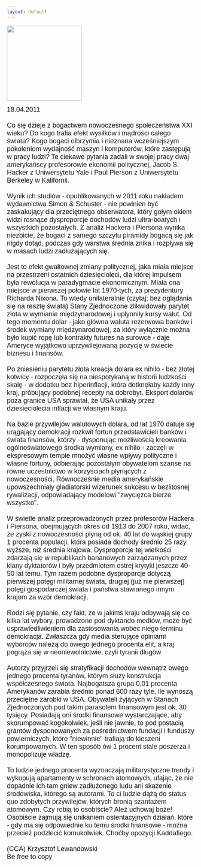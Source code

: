 ```yaml
---
layout: default
---
```

<img src="{{site.baseurl}}\articles\pictures\465.bananas.jpg" width="200"><!--67--><p style="margin: 0px 0px 18px; font-size: 18px; font-family: Helvetica;">
18.04.2011<br><br>Co się dzieje z bogactwem nowoczesnego społeczeństwa XXI wieku? Do kogo trafia efekt wysiłków i mądrości całego świata? Kogo bogaci olbrzymia i nieznana wcześniejszym pokoleniom wydajność maszyn i komputerów, które zastępują w pracy ludzi? Te ciekawe pytania zadali w swojej pracy dwaj amerykańscy profesorowie ekonomii politycznej, Jacob S. Hacker z Uniwersytetu Yale i Paul Pierson z Uniwersytetu Berkeley w Kalifornii.<br><br>Wynik ich studiów - opublikowanych w 2011 roku nakładem wydawnictwa Simon &amp; Schuster - nie powinien być zaskakujący dla przeciętnego obserwatora, który gołym okiem widzi rosnące dysproporcje dochodów ludzi ultra-boatych i wszystkich pozostałych. Z analiz Hackera i Piersona wynika niezbicie, że bogaci z samego szczytu piramidy bogacą się jak nigdy dotąd, podczas gdy warstwa średnia znika i rozpływa się w masach ludzi zadłużających się.<br><br>Jest to efekt gwałtownej zmiany politycznej, jaka miała miejsce na przestrzeni ostatnich dziesięcioleci, dla której impulsem była rewolucja w paradygmacie ekonomicznym. Miała ona miejsce w pierwszej połowie lat 1970-tych, za prezydentury Richarda Nixona. To wtedy unilateralnie (czytaj: bez oglądania się na resztę świata) Stany Zjednoczone zlikwidowały parytet złota w wymianie międzynarodowej i upłynniły kursy walut. Od tego momentu dolar - jako główna waluta rezerwowa banków i środek wymiany międzynarodowej, za który wyłącznie można było kupić ropę lub kontrakty futures na surowce - daje Ameryce wyjątkowo uprzywilejowaną pozycję w świecie biznesu i finansów. <br><br>Po zniesieniu parytetu złota kreacja dolara ex nihilo - bez złotej kotwicy - rozpoczęła się na niespotykaną w historii ludzkości skalę - w dodatku bez hiperinflacji, która dotknęłaby każdy inny kraj, próbujący podobnej recepty na dobrobyt. Eksport dolarów poza granice USA sprawiał, że USA unikały przez dziesięciolecia inflacji we własnym kraju.<br><br>Na bazie przywilejów walutowych dolara, od lat 1970 datuje się urągający demokracji rozkwit fortun przedstawicieli banków i świata finansów, którzy - dysponując możliwością kreowania ogólnoświatowego środka wymiany, ex nihilo - zaczęli w ekspresowym tempie mnożyć własne wpływy polityczne i własne fortuny, odbierając pozostałym obywatelom szanse na równe uczestnictwo w korzyściach płynących z nowoczesności. Równocześnie media amerykańskie upowszechniały gladiatorski wizerunek sukcesu w bezlitosnej rywalizacji, odpowiadający modelowi "zwycięzca bierze wszystko". <br><br>W świetle analiz przeprowadzonych przez profesorów Hackera i Piersona, obejmujących okres od 1913 do 2007 roku, widać, że zyski z nowoczesności płyną od ok. 40 lat do wąskiej grupy 1 procenta populacji, która posiada dochody średnio 25 razy wyższe, niż średnia krajowa. Dysproporcje tej wielkości zdarzają się w republikach bananowych zarządzanych przez klany dyktatorów i były przedmiotem ostrej krytyki jeszcze 40-50 lat temu. Tym razem podobne dysproporcje dotyczą pierwszej potęgi militarnej świata, drugiej (już nie pierwszej) potęgi gospodarczej świata i państwa stawianego innym krajom za wzór demokracji.<br><br>Rodzi się pytanie, czy fakt, że w jakimś kraju odbywają się co kilka lat wybory, prowadzone pod dyktando mediów, może być usprawiedliwieniem dla zastosowania wobec niego terminu demokracja. Zwłaszcza gdy media sterujące opiniami wyborców należą do owego jednego procenta elit, a kraj pogrąża się w neoniewolnictwie, czyli tyranii długów.<br><br>Autorzy przyjrzeli się stratyfikacji dochodów wewnątrz owego jednego procenta tyranów, którym służy konstrukcja współczesnego świata. Najbogatsza grupa 0,01 procenta Amerykanów zarabia średnio ponad 600 razy tyle, ile wynoszą przeciętne zarobki w USA. Obywateli żyjących w Stanach Zjednoczonych pod takim parasolem finansowym jest ok. 30 tysięcy. Posiadają oni środki finansowe wystarczające, aby skorumpować kogokolwiek, jeśli nie jawnie, to pod postacią grantów dysponowanych za pośrednictwem fundacji i funduszy powierniczych, które "niewinnie" trafiają do kieszeni korumpowanych. W ten sposób ów 1 procent stale poszerza i monopolizuje władzę.<br><br>To ludzie jednego procenta wyznaczają militarystyczne trendy i wykupują apartamenty w schronach atomowych, ufając, że nie dopadnie ich tam gniew zadłużonego ludu ani skażenie środowiska, którego są autorami. To ci ludzie dążą do status quo zdobytych przywilejów, których bronią szantażem atomowym. Czy robią to osobiście? Ależ uchowaj boże! Osobiście zajmują się unikaniem ostentacyjnych działań, które - gdy ma się odpowiednie ku temu środki finansowe - można przecież podzlecić komukolwiek. Choćby opozycji Kaddafiego.<br><br>(CCA) Krzysztof Lewandowski<br>Be free to copy<br></p>